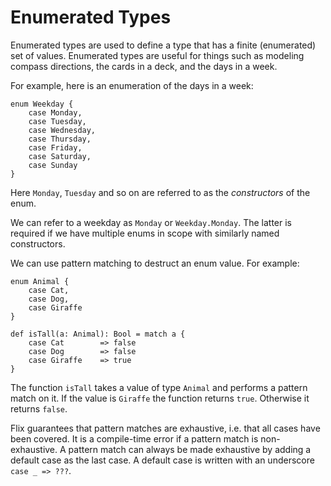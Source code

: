 # Enumerated Types

Enumerated types are used to define a type that has
a finite (enumerated) set of values.
Enumerated types are useful for things such as
modeling compass directions, the cards in a deck,
and the days in a week.

For example, here is an enumeration of the days in a
week:

```flix
enum Weekday {
    case Monday,
    case Tuesday,
    case Wednesday,
    case Thursday,
    case Friday,
    case Saturday,
    case Sunday
}
```

Here `Monday`, `Tuesday` and so on are referred to as
the *constructors* of the enum.

We can refer to a weekday as `Monday` or
`Weekday.Monday`.
The latter is required if we have multiple enums in
scope with similarly named constructors.

We can use pattern matching to destruct an enum
value.
For example:

```flix
enum Animal {
    case Cat,
    case Dog,
    case Giraffe
}

def isTall(a: Animal): Bool = match a {
    case Cat        => false
    case Dog        => false
    case Giraffe    => true
}
```

The function `isTall` takes a value of type `Animal`
and performs a pattern match on it.
If the value is `Giraffe` the function returns
`true`.
Otherwise it returns `false`.

Flix guarantees that pattern matches are exhaustive,
i.e. that all cases have been covered.
It is a compile-time error if a pattern match is
non-exhaustive.
A pattern match can always be made exhaustive by
adding a default case as the last case.
A default case is written with an underscore
`case _ => ???`.

